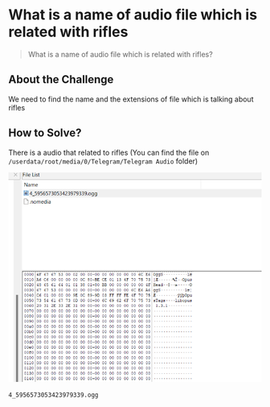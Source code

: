 # What is a name of audio file which is related with rifles
> What is a name of audio file which is related with rifles?

## About the Challenge
We need to find the name and the extensions of file which is talking about rifles

## How to Solve?
There is a audio that related to rifles (You can find the file on `/userdata/root/media/0/Telegram/Telegram Audio` folder)

![rifle](images/rifle.png)

```
4_5956573053423979339.ogg
```